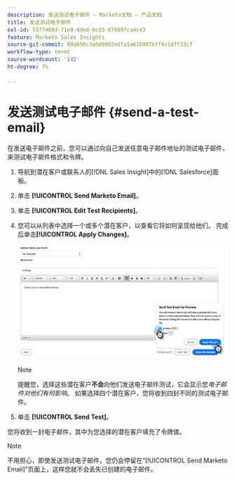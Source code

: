 ```yaml
---
description: 发送测试电子邮件 — Marketo文档 — 产品文档
title: 发送测试电子邮件
exl-id: 5577460d-71e9-4ded-bcd3-07689fca4c43
feature: Marketo Sales Insights
source-git-commit: 09a656c3a0d0002edfa1a61b987bff4c1dff33cf
workflow-type: tm+mt
source-wordcount: '142'
ht-degree: 7%

---
```


# 发送测试电子邮件 {#send-a-test-email}

在发送电子邮件之前，您可以通过向自己发送任意电子邮件地址的测试电子邮件，来测试电子邮件格式和令牌。

1. 导航到潜在客户或联系人的[!DNL Sales Insight]中的[!DNL Salesforce]面板。

1. 单击 **[!UICONTROL Send Marketo Email]**。

1. 单击 **[!UICONTROL Edit Test Recipients]**。

1. 您可以从列表中选择一个或多个潜在客户，以查看它将如何呈现给他们。 完成后单击&#x200B;**[!UICONTROL Apply Changes]**。

   ![](assets/send-a-test-email-1.png)

   >[!NOTE]
   >
   >提醒您，选择这些潜在客户&#x200B;**不会**&#x200B;向他们发送电子邮件测试，它会显示您&#x200B;_电子邮件对他们有何影响_。 如果选择四个潜在客户，您将收到四封不同的测试电子邮件。

1. 单击 **[!UICONTROL Send Test]**。

您将收到一封电子邮件，其中为您选择的潜在客户填充了令牌值。

>[!NOTE]
>
>不用担心，即使发送测试电子邮件，您仍会停留在“[!UICONTROL Send Marketo Email]”页面上，这样您就不会丢失已创建的电子邮件。
